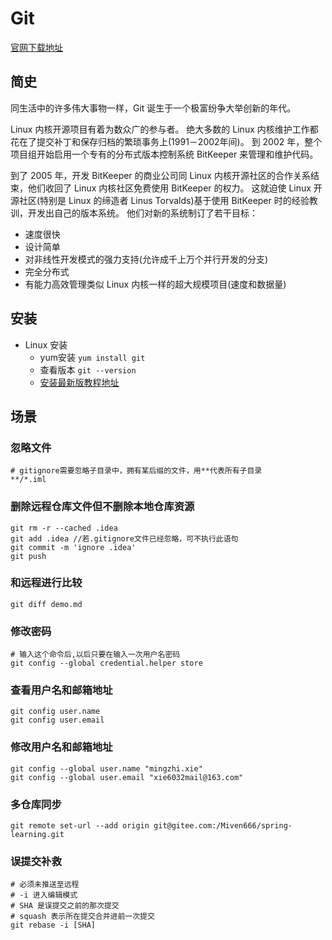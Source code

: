 # Git

[官网下载地址](https://git-scm.com/downloads)

## 简史
同生活中的许多伟大事物一样，Git 诞生于一个极富纷争大举创新的年代。

Linux 内核开源项目有着为数众广的参与者。
绝大多数的 Linux 内核维护工作都花在了提交补丁和保存归档的繁琐事务上(1991－2002年间)。
到 2002 年，整个项目组开始启用一个专有的分布式版本控制系统 BitKeeper 来管理和维护代码。

到了 2005 年，开发 BitKeeper 的商业公司同 Linux 内核开源社区的合作关系结束，他们收回了 Linux 内核社区免费使用 BitKeeper 的权力。
这就迫使 Linux 开源社区(特别是 Linux 的缔造者 Linus Torvalds)基于使用 BitKeeper 时的经验教训，开发出自己的版本系统。
他们对新的系统制订了若干目标：
- 速度很快
- 设计简单
- 对非线性开发模式的强力支持(允许成千上万个并行开发的分支)
- 完全分布式
- 有能力高效管理类似 Linux 内核一样的超大规模项目(速度和数据量)

## 安装
- Linux 安装
    - yum安装 `yum install git`
    - 查看版本 `git --version`
    - [安装最新版教程地址](https://www.cnblogs.com/BinBinStory/p/7113956.html)

## 场景
### 忽略文件
```
# gitignore需要忽略子目录中，拥有某后缀的文件，用**代表所有子目录
**/*.iml
```
### 删除远程仓库文件但不删除本地仓库资源

```shell
git rm -r --cached .idea
git add .idea //若.gitignore文件已经忽略，可不执行此语句
git commit -m 'ignore .idea'
git push
```
### 和远程进行比较 

```shell
git diff demo.md
```

### 修改密码

```shell
# 输入这个命令后,以后只要在输入一次用户名密码
git config --global credential.helper store
```
### 查看用户名和邮箱地址

```shell
git config user.name
git config user.email
```
### 修改用户名和邮箱地址

```shell
git config --global user.name "mingzhi.xie"
git config --global user.email "xie6032mail@163.com"
```

### 多仓库同步

```shell
git remote set-url --add origin git@gitee.com:/Miven666/spring-learning.git
```

### 误提交补救

```shell
# 必须未推送至远程
# -i 进入编辑模式
# SHA 是误提交之前的那次提交
# squash 表示所在提交合并进前一次提交
git rebase -i [SHA]
```

